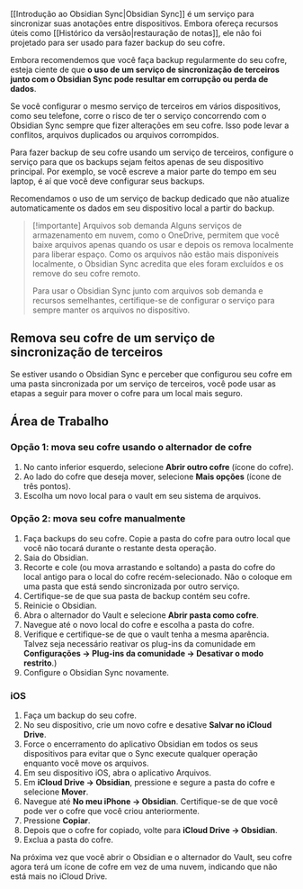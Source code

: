 [[Introdução ao Obsidian Sync|Obsidian Sync]] é um serviço para sincronizar suas anotações entre dispositivos. Embora ofereça recursos úteis como [[Histórico da versão|restauração de notas]], ele não foi projetado para ser usado para fazer backup do seu cofre.

Embora recomendemos que você faça backup regularmente do seu cofre, esteja ciente de que **o uso de um serviço de sincronização de terceiros junto com o Obsidian Sync pode resultar em corrupção ou perda de dados**.

Se você configurar o mesmo serviço de terceiros em vários dispositivos, como seu telefone, corre o risco de ter o serviço concorrendo com o Obsidian Sync sempre que fizer alterações em seu cofre. Isso pode levar a conflitos, arquivos duplicados ou arquivos corrompidos.

Para fazer backup de seu cofre usando um serviço de terceiros, configure o serviço para que os backups sejam feitos apenas de seu dispositivo principal. Por exemplo, se você escreve a maior parte do tempo em seu laptop, é aí que você deve configurar seus backups.

Recomendamos o uso de um serviço de backup dedicado que não atualize automaticamente os dados em seu dispositivo local a partir do backup.

> [!importante] Arquivos sob demanda
> Alguns serviços de armazenamento em nuvem, como o OneDrive, permitem que você baixe arquivos apenas quando os usar e depois os remova localmente para liberar espaço. Como os arquivos não estão mais disponíveis localmente, o Obsidian Sync acredita que eles foram excluídos e os remove do seu cofre remoto.
>
> Para usar o Obsidian Sync junto com arquivos sob demanda e recursos semelhantes, certifique-se de configurar o serviço para sempre manter os arquivos no dispositivo.

## Remova seu cofre de um serviço de sincronização de terceiros

Se estiver usando o Obsidian Sync e perceber que configurou seu cofre em uma pasta sincronizada por um serviço de terceiros, você pode usar as etapas a seguir para mover o cofre para um local mais seguro.

## Área de Trabalho

### Opção 1: mova seu cofre usando o alternador de cofre

1. No canto inferior esquerdo, selecione **Abrir outro cofre** (ícone do cofre).
2. Ao lado do cofre que deseja mover, selecione **Mais opções** (ícone de três pontos).
3. Escolha um novo local para o vault em seu sistema de arquivos.

### Opção 2: mova seu cofre manualmente
  
1. Faça backups do seu cofre. Copie a pasta do cofre para outro local que você não tocará durante o restante desta operação.
2. Saia do Obsidian.
3. Recorte e cole (ou mova arrastando e soltando) a pasta do cofre do local antigo para o local do cofre recém-selecionado. Não o coloque em uma pasta que está sendo sincronizada por outro serviço.
4. Certifique-se de que sua pasta de backup contém seu cofre.
5. Reinicie o Obsidian.
6. Abra o alternador do Vault e selecione **Abrir pasta como cofre**.
7. Navegue até o novo local do cofre e escolha a pasta do cofre.
8. Verifique e certifique-se de que o vault tenha a mesma aparência. Talvez seja necessário reativar os plug-ins da comunidade em **Configurações → Plug-ins da comunidade → Desativar o modo restrito**.)
9. Configure o Obsidian Sync novamente.

### iOS

1. Faça um backup do seu cofre.
2. No seu dispositivo, crie um novo cofre e desative **Salvar no iCloud Drive**.
3. Force o encerramento do aplicativo Obsidian em todos os seus dispositivos para evitar que o Sync execute qualquer operação enquanto você move os arquivos.
4. Em seu dispositivo iOS, abra o aplicativo Arquivos.
5. Em **iCloud Drive → Obsidian**, pressione e segure a pasta do cofre e selecione **Mover**.
6. Navegue até **No meu iPhone → Obsidian**. Certifique-se de que você pode ver o cofre que você criou anteriormente.
7. Pressione **Copiar**.
5. Depois que o cofre for copiado, volte para **iCloud Drive → Obsidian**.
6. Exclua a pasta do cofre.

Na próxima vez que você abrir o Obsidian e o alternador do Vault, seu cofre agora terá um ícone de cofre em vez de uma nuvem, indicando que não está mais no iCloud Drive.